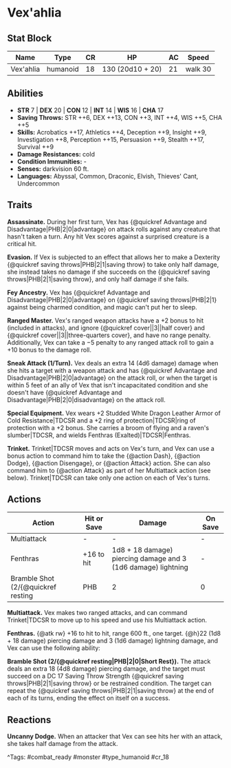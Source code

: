 # Vex'ahlia

## Stat Block

| Name | Type | CR | HP | AC | Speed |
|------|------|----|----|----|-------|
| Vex'ahlia | humanoid | 18 | 130 (20d10 + 20) | 21 | walk 30 |

## Abilities

- **STR** 7 | **DEX** 20 | **CON** 12 | **INT** 14 | **WIS** 16 | **CHA** 17
- **Saving Throws:** STR ++6, DEX ++13, CON ++3, INT ++4, WIS ++5, CHA ++5  
- **Skills:** Acrobatics ++17, Athletics ++4, Deception ++9, Insight ++9, Investigation ++8, Perception ++15, Persuasion ++9, Stealth ++17, Survival ++9  
- **Damage Resistances:** cold  
- **Condition Immunities:** -  
- **Senses:** darkvision 60 ft.  
- **Languages:** Abyssal, Common, Draconic, Elvish, Thieves' Cant, Undercommon

## Traits

**Assassinate.** During her first turn, Vex has {@quickref Advantage and Disadvantage|PHB|2|0|advantage} on attack rolls against any creature that hasn't taken a turn. Any hit Vex scores against a surprised creature is a critical hit.

**Evasion.** If Vex is subjected to an effect that allows her to make a Dexterity {@quickref saving throws|PHB|2|1|saving throw} to take only half damage, she instead takes no damage if she succeeds on the {@quickref saving throws|PHB|2|1|saving throw}, and only half damage if she fails.

**Fey Ancestry.** Vex has {@quickref Advantage and Disadvantage|PHB|2|0|advantage} on {@quickref saving throws|PHB|2|1} against being charmed condition, and magic can't put her to sleep.

**Ranged Master.** Vex's ranged weapon attacks have a +2 bonus to hit (included in attacks), and ignore {@quickref cover||3||half cover} and {@quickref cover||3||three-quarters cover}, and have no range penalty. Additionally, Vex can take a −5 penalty to any ranged attack roll to gain a +10 bonus to the damage roll.

**Sneak Attack (1/Turn).** Vex deals an extra 14 (4d6 damage) damage when she hits a target with a weapon attack and has {@quickref Advantage and Disadvantage|PHB|2|0|advantage} on the attack roll, or when the target is within 5 feet of an ally of Vex that isn't incapacitated condition and she doesn't have {@quickref Advantage and Disadvantage|PHB|2|0|disadvantage} on the attack roll.

**Special Equipment.** Vex wears +2 Studded White Dragon Leather Armor of Cold Resistance|TDCSR and a +2 ring of protection|TDCSR|ring of protection with a +2 bonus. She carries a broom of flying and a raven's slumber|TDCSR, and wields Fenthras (Exalted)|TDCSR|Fenthras.

**Trinket.** Trinket|TDCSR moves and acts on Vex's turn, and Vex can use a bonus action to command him to take the {@action Dash}, {@action Dodge}, {@action Disengage}, or {@action Attack} action. She can also command him to {@action Attack} as part of her Multiattack action (see below). Trinket|TDCSR can take only one action on each of Vex's turns.


## Actions

| Action | Hit or Save | Damage | On Save |
|--------|--------------|--------|----------|
| Multiattack | - | - | - |
| Fenthras | +16 to hit | 1d8 + 18 damage) piercing damage and 3 (1d6 damage) lightning | - |
| Bramble Shot (2/{@quickref resting|PHB|2|0|Short Rest}) | DC 17 | 4d8 damage) piercing | - |

**Multiattack.** Vex makes two ranged attacks, and can command Trinket|TDCSR to move up to his speed and use his Multiattack action.

**Fenthras.** {@atk rw} +16 to hit to hit, range 600 ft., one target. {@h}22 (1d8 + 18 damage) piercing damage and 3 (1d6 damage) lightning damage, and Vex can use the following ability:

**Bramble Shot (2/{@quickref resting|PHB|2|0|Short Rest}).** The attack deals an extra 18 (4d8 damage) piercing damage, and the target must succeed on a DC 17 Saving Throw Strength {@quickref saving throws|PHB|2|1|saving throw} or be restrained condition. The target can repeat the {@quickref saving throws|PHB|2|1|saving throw} at the end of each of its turns, ending the effect on itself on a success.

## Reactions

**Uncanny Dodge.** When an attacker that Vex can see hits her with an attack, she takes half damage from the attack.



^Tags: #combat_ready #monster #type_humanoid #cr_18